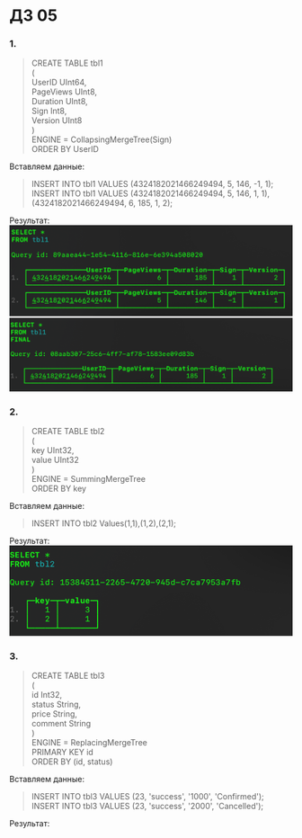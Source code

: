 # ДЗ 05  
### 1.  
> CREATE TABLE tbl1  
(  
    UserID UInt64,  
    PageViews UInt8,  
    Duration UInt8,  
    Sign Int8,  
    Version UInt8  
)  
ENGINE = CollapsingMergeTree(Sign)  
ORDER BY UserID

Вставляем данные:  
> INSERT INTO tbl1 VALUES (4324182021466249494, 5, 146, -1, 1);  
INSERT INTO tbl1 VALUES (4324182021466249494, 5, 146, 1, 1),(4324182021466249494, 6, 185, 1, 2);

Результат:  
![](https://github.com/oslavgorod/Clickhouse-2024/blob/main/DZ05/001.png)  
![](https://github.com/oslavgorod/Clickhouse-2024/blob/main/DZ05/002.png)  

### 2.  
> CREATE TABLE tbl2  
(  
    key UInt32,  
    value UInt32  
)  
ENGINE = SummingMergeTree  
ORDER BY key

Вставляем данные:
> INSERT INTO tbl2 Values(1,1),(1,2),(2,1);

Результат:  
![](https://github.com/oslavgorod/Clickhouse-2024/blob/main/DZ05/003.png)  

### 3.  
> CREATE TABLE tbl3  
(  
    id Int32,  
    status String,  
    price String,  
    comment String  
)  
ENGINE = ReplacingMergeTree  
PRIMARY KEY id  
ORDER BY (id, status)  

Вставляем данные:  
> INSERT INTO tbl3 VALUES (23, 'success', '1000', 'Confirmed');  
INSERT INTO tbl3 VALUES (23, 'success', '2000', 'Cancelled');

Результат:  
